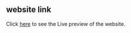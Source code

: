 ## website link
Click [here](https://movieticketbooking.vercel.app/) to see the Live preview of the website.
